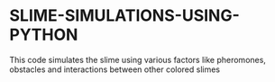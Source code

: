 # SLIME-SIMULATIONS-USING-PYTHON
 This code simulates the slime using various factors like pheromones, obstacles and interactions between other colored slimes

